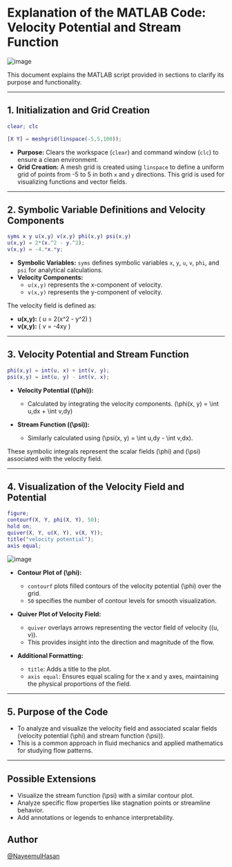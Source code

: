 

# Explanation of the MATLAB Code: Velocity Potential and Stream Function
![image](https://github.com/user-attachments/assets/284f43ca-7266-4c36-b38f-2f20c0c683ef)

This document explains the MATLAB script provided in sections to clarify its purpose and functionality.

---
## **1. Initialization and Grid Creation**
```matlab
clear; clc

[X Y] = meshgrid(linspace(-5,5,100));
```
- **Purpose:** Clears the workspace (`clear`) and command window (`clc`) to ensure a clean environment.
- **Grid Creation:** A mesh grid is created using `linspace` to define a uniform grid of points from -5 to 5 in both `x` and `y` directions. This grid is used for visualizing functions and vector fields.

---
## **2. Symbolic Variable Definitions and Velocity Components**
```matlab
syms x y u(x,y) v(x,y) phi(x,y) psi(x,y)
u(x,y) = 2*(x.^2 - y.^2);
v(x,y) = -4.*x.*y;
```
- **Symbolic Variables:** `syms` defines symbolic variables `x`, `y`, `u`, `v`, `phi`, and `psi` for analytical calculations.
- **Velocity Components:**
  - `u(x,y)` represents the x-component of velocity.
  - `v(x,y)` represents the y-component of velocity.

The velocity field is defined as:
- **u(x,y):** \( u = 2(x^2 - y^2) \)
- **v(x,y):** \( v = -4xy \)

---
## **3. Velocity Potential and Stream Function**
```matlab
phi(x,y) = int(u, x) + int(v, y);
psi(x,y) = int(u, y) - int(v, x);
```
- **Velocity Potential (\(\phi\)):**
  - Calculated by integrating the velocity components. \(\phi(x, y) = \int u\,dx + \int v\,dy\)
  
- **Stream Function (\(\psi\)):**
  - Similarly calculated using \(\psi(x, y) = \int u\,dy - \int v\,dx\).

These symbolic integrals represent the scalar fields \(\phi\) and \(\psi\) associated with the velocity field.

---
## **4. Visualization of the Velocity Field and Potential**
```matlab
figure;
contourf(X, Y, phi(X, Y), 50);
hold on;
quiver(X, Y, u(X, Y), v(X, Y));
title("velocity potential");
axis equal;
```
![image](https://github.com/user-attachments/assets/4ead16ee-8c0c-4a4a-93fe-0d60db46c0ae)


- **Contour Plot of \(\phi\):**
  - `contourf` plots filled contours of the velocity potential \(\phi\) over the grid.
  - `50` specifies the number of contour levels for smooth visualization.

- **Quiver Plot of Velocity Field:**
  - `quiver` overlays arrows representing the vector field of velocity \((u, v)\).
  - This provides insight into the direction and magnitude of the flow.

- **Additional Formatting:**
  - `title`: Adds a title to the plot.
  - `axis equal`: Ensures equal scaling for the x and y axes, maintaining the physical proportions of the field.

---
## **5. Purpose of the Code**
- To analyze and visualize the velocity field and associated scalar fields (velocity potential \(\phi\) and stream function \(\psi\)).
- This is a common approach in fluid mechanics and applied mathematics for studying flow patterns.

---
## **Possible Extensions**
- Visualize the stream function \(\psi\) with a similar contour plot.
- Analyze specific flow properties like stagnation points or streamline behavior.
- Add annotations or legends to enhance interpretability.







## Author

 [@NayeemulHasan](https://www.github.com/nayeemulhasan0)

















